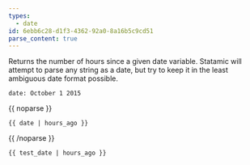 ```yaml
---
types:
  - date
id: 6ebb6c28-d1f3-4362-92a0-8a16b5c9cd51
parse_content: true
---
```

Returns the number of hours since a given date variable. Statamic will attempt to parse any string as a date, but try to keep it in the least ambiguous date format possible.

```.language-yaml
date: October 1 2015
```

{{ noparse }}
```
{{ date | hours_ago }}
```
{{ /noparse }}

```.language-output
{{ test_date | hours_ago }}
```
